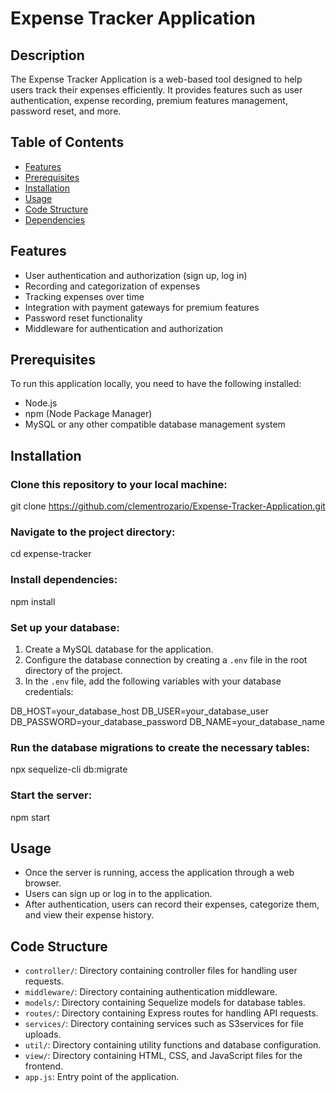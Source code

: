 # Expense Tracker Application

## Description

The Expense Tracker Application is a web-based tool designed to help users track their expenses efficiently. It provides features such as user authentication, expense recording, premium features management, password reset, and more.

## Table of Contents
- [Features](#features)
- [Prerequisites](#prerequisites)
- [Installation](#installation)
- [Usage](#usage)
- [Code Structure](#code-structure)
- [Dependencies](#dependencies)

## Features

- User authentication and authorization (sign up, log in)
- Recording and categorization of expenses
- Tracking expenses over time
- Integration with payment gateways for premium features
- Password reset functionality
- Middleware for authentication and authorization

## Prerequisites

To run this application locally, you need to have the following installed:

- Node.js
- npm (Node Package Manager)
- MySQL or any other compatible database management system

## Installation

### Clone this repository to your local machine:
git clone https://github.com/clementrozario/Expense-Tracker-Application.git

### Navigate to the project directory:
cd expense-tracker


### Install dependencies:
npm install


### Set up your database:
1. Create a MySQL database for the application.
2. Configure the database connection by creating a `.env` file in the root directory of the project.
3. In the `.env` file, add the following variables with your database credentials:

DB_HOST=your_database_host
DB_USER=your_database_user
DB_PASSWORD=your_database_password
DB_NAME=your_database_name


### Run the database migrations to create the necessary tables:
npx sequelize-cli db:migrate


### Start the server:
npm start

## Usage

- Once the server is running, access the application through a web browser.
- Users can sign up or log in to the application.
- After authentication, users can record their expenses, categorize them, and view their expense history.

## Code Structure

- `controller/`: Directory containing controller files for handling user requests.
- `middleware/`: Directory containing authentication middleware.
- `models/`: Directory containing Sequelize models for database tables.
- `routes/`: Directory containing Express routes for handling API requests.
- `services/`: Directory containing services such as S3services for file uploads.
- `util/`: Directory containing utility functions and database configuration.
- `view/`: Directory containing HTML, CSS, and JavaScript files for the frontend.
- `app.js`: Entry point of the application.


